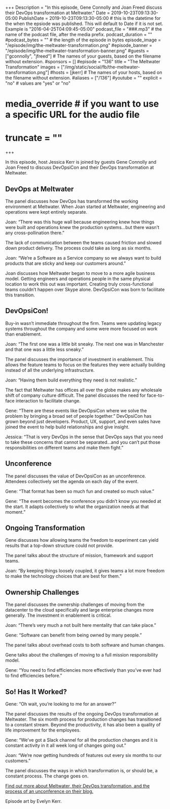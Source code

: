 +++
Description = "In this episode, Gene Connolly and Joan Freed discuss their DevOps transformation at Meltwater."
Date = 2019-10-23T09:13:30-05:00
PublishDate = 2019-10-23T09:13:30-05:00 # this is the datetime for the when the epsiode was published. This will default to Date if it is not set. Example is "2016-04-25T04:09:45-05:00"
podcast_file = "###.mp3" # the name of the podcast file, after the media prefix.
podcast_duration = ""
#podcast_bytes = "" # the length of the episode in bytes
episode_image = "/episode/img/the-meltwater-transformation.png"
#episode_banner = "/episode/img/the-meltwater-transformation-banner.png"
#guests = ["gconnolly", "jfreed"] # The names of your guests, based on the filename without extension.
#sponsors = []
#episode = "136"
title = "The Meltwater Transformation"
images = ["/img/static/social/fb/the-meltwater-transformation.png"]
#hosts = [jkerr] # The names of your hosts, based on the filename without extension.
#aliases = ["/136"]
#youtube = ""
explicit = "no" # values are "yes" or "no"
# media_override # if you want to use a specific URL for the audio file
# truncate = ""
+++

In this episode, host Jessica Kerr is joined by guests Gene Connolly and Joan Freed to discuss DevOpsiCon and their DevOps transformation at Meltwater.

## DevOps at Meltwater

The panel discusses how DevOps has transformed the working environment at Meltwater.  When Joan started at Meltwater, engineering and operations were kept entirely separate.

Joan: “There was this huge wall because engineering knew how things were built and operations knew the production systems...but there wasn’t any cross-pollination there.”

The lack of communication between the teams caused friction and slowed down product delivery. The process could take as long as six months.

Joan: “We’re a Software as a Service company so we always want to build products that are sticky and keep our customers around.” 

Joan discusses how Meltwater began to move to a more agile business model. Getting engineers and operations people in the same physical location to work this out was important. Creating truly cross-functional teams couldn’t happen over Skype alone. DevOpsiCon was born to facilitate this transition.

## DevOpsiCon!

Buy-in wasn’t immediate throughout the firm. Teams were updating legacy systems throughout the company and some were more focused on work than enablement.

Joan: “The first one was a little bit sneaky. The next one was in Manchester and that one was a little less sneaky.”

The panel discusses the importance of investment in enablement. This allows the feature teams to focus on the features they were actually building instead of all the underlying infrastructure.

Joan: “Having them build everything they need is not realistic.”

The fact that Meltwater has offices all over the globe makes any wholesale shift of company culture difficult. The panel discusses the need for face-to-face interaction to facilitate change.

Gene: “There are these events like DevOpsiCon where we solve the problem by bringing a broad set of people together.”
DevOpsiCon has grown beyond just developers. Product, UX, support, and even sales have joined the event to help build relationships and give insight.

Jessica: “That is very DevOps in the sense that DevOps says that you need to take these concerns that cannot be separated...and you can’t put those responsibilities on different teams and make them fight.”

## Unconference

The panel discusses the value of DevOpsiCon as an unconference. Attendees collectively set the agenda on each day of the event. 

Gene: “That format has been so much fun and created so much value.”

Gene: “The event becomes the conference you didn’t know you needed at the start. It adapts collectively to what the organization needs at that moment.”

## Ongoing Transformation

Gene discusses how allowing teams the freedom to experiment can yield results that a top-down structure could not provide. 

The panel talks about the structure of mission, framework and support teams. 

Joan: “By keeping things loosely coupled, it gives teams a lot more freedom to make the technology choices that are best for them.”

## Ownership Challenges

The panel discusses the ownership challenges of moving from the datacenter to the cloud specifically and large enterprise changes more generally. The investment in enablement is critical.

Joan: “There’s very much a not built here mentality that can take place.”

Gene: “Software can benefit from being owned by many people.”

The panel talks about overhead costs to both software and human changes. 

Gene talks about the challenges of moving to a full mission responsibility model.

Gene: “You need to find efficiencies more effectively than you’ve ever had to find efficiencies before.”

## So! Has It Worked?

Gene: “Oh wait, you’re looking to me for an answer?”

The panel discusses the results of the ongoing DevOps transformation at Meltwater. The six month process for production changes has transitioned to a constant stream. Beyond the productivity, it has also been a quality of life improvement for the employees.

Gene: “We’ve got a Slack channel for all the production changes and it is constant activity in it all week long of changes going out.”

Joan: “We’re now getting hundreds of features out every six months to our customers.”

The panel discusses the ways in which transformation is, or should be, a constant process. The change goes on. 

[Find out more about Meltwater, their DevOps transformation, and the process of an unconference on their blog.](https://underthehood.meltwater.com/)

Episode art by Evelyn Kerr.